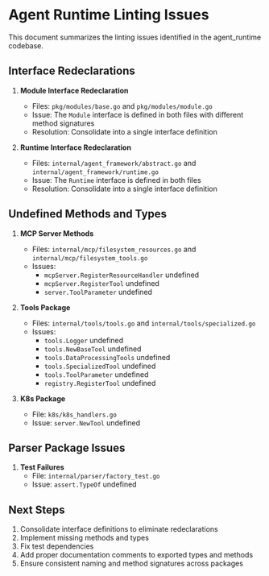 # Agent Runtime Linting Issues

This document summarizes the linting issues identified in the agent_runtime codebase.

## Interface Redeclarations

1. **Module Interface Redeclaration**
   - Files: `pkg/modules/base.go` and `pkg/modules/module.go`
   - Issue: The `Module` interface is defined in both files with different method signatures
   - Resolution: Consolidate into a single interface definition

2. **Runtime Interface Redeclaration**
   - Files: `internal/agent_framework/abstract.go` and `internal/agent_framework/runtime.go`
   - Issue: The `Runtime` interface is defined in both files
   - Resolution: Consolidate into a single interface definition

## Undefined Methods and Types

1. **MCP Server Methods**
   - Files: `internal/mcp/filesystem_resources.go` and `internal/mcp/filesystem_tools.go`
   - Issues:
     - `mcpServer.RegisterResourceHandler` undefined
     - `mcpServer.RegisterTool` undefined
     - `server.ToolParameter` undefined

2. **Tools Package**
   - Files: `internal/tools/tools.go` and `internal/tools/specialized.go`
   - Issues:
     - `tools.Logger` undefined
     - `tools.NewBaseTool` undefined
     - `tools.DataProcessingTools` undefined
     - `tools.SpecializedTool` undefined
     - `tools.ToolParameter` undefined
     - `registry.RegisterTool` undefined

3. **K8s Package**
   - File: `k8s/k8s_handlers.go`
   - Issue: `server.NewTool` undefined

## Parser Package Issues

1. **Test Failures**
   - File: `internal/parser/factory_test.go`
   - Issue: `assert.TypeOf` undefined

## Next Steps

1. Consolidate interface definitions to eliminate redeclarations
2. Implement missing methods and types
3. Fix test dependencies
4. Add proper documentation comments to exported types and methods
5. Ensure consistent naming and method signatures across packages
